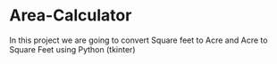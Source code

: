# Area-Calculator
In this project we are going to convert Square feet to Acre and Acre to Square Feet using Python (tkinter)
